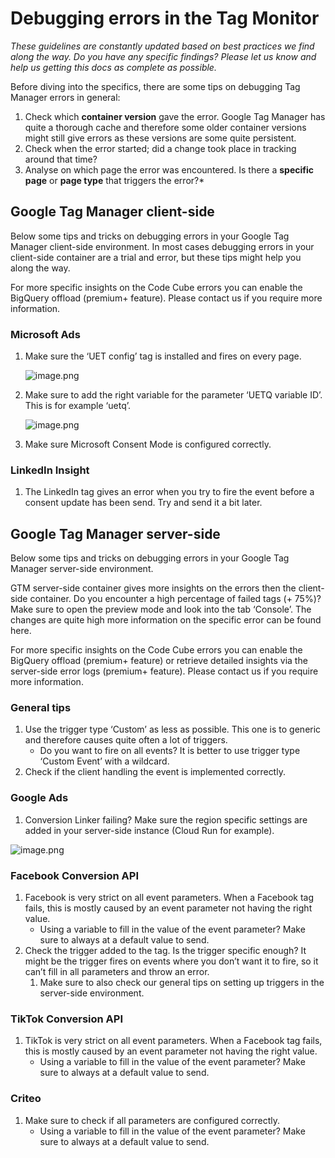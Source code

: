 # Debugging errors in the Tag Monitor

*These guidelines are constantly updated based on best practices we find along the way. Do you have any specific findings? Please let us know and help us getting this docs as complete as possible.*

Before diving into the specifics, there are some tips on debugging Tag Manager errors in general:

1. Check which **container version** gave the error. Google Tag Manager has quite a thorough cache and therefore some older container versions might still give errors as these versions are some quite persistent.
2. Check when the error started; did a change took place in tracking around that time?
3. Analyse on which page the error was encountered. Is there a **specific page** or **page type** that triggers the error?*

## Google Tag Manager client-side

Below some tips and tricks on debugging errors in your Google Tag Manager client-side environment. In most cases debugging errors in your client-side container are a trial and error, but these tips might help you along the way.

For more specific insights on the Code Cube errors you can enable the BigQuery offload (premium+ feature). Please contact us if you require more information.

### Microsoft Ads

1. Make sure the ‘UET config’ tag is installed and fires on every page.
    
    ![image.png](image.png)
    
2. Make sure to add the right variable for the parameter ‘UETQ variable ID’. This is for example ‘uetq’.
    
    ![image.png](image%201.png)
    
3. Make sure Microsoft Consent Mode is configured correctly.

### LinkedIn Insight

1. The LinkedIn tag gives an error when you try to fire the event before a consent update has been send. Try and send it a bit later.

## Google Tag Manager server-side

Below some tips and tricks on debugging errors in your Google Tag Manager server-side environment. 

GTM server-side container gives more insights on the errors then the client-side container. Do you encounter a high percentage of failed tags (+ 75%)? Make sure to open the preview mode and look into the tab ‘Console’. The changes are quite high more information on the specific error can be found here.

For more specific insights on the Code Cube errors you can enable the BigQuery offload (premium+ feature) or retrieve detailed insights via the server-side error logs (premium+ feature). Please contact us if you require more information.

### General tips

1. Use the trigger type ‘Custom’ as less as possible. This one is to generic and therefore causes quite often a lot of triggers.
    - Do you want to fire on all events? It is better to use trigger type ‘Custom Event’ with a wildcard.
2. Check if the client handling the event is implemented correctly.

### Google Ads

1. Conversion Linker failing? Make sure the region specific settings are added in your server-side instance (Cloud Run for example).

![image.png](image%202.png)

### **Facebook Conversion API**

1. Facebook is very strict on all event parameters. When a Facebook tag fails, this is mostly caused by an event parameter not having the right value. 
    - Using a variable to fill in the value of the event parameter? Make sure to always at a default value to send.
2. Check the trigger added to the tag. Is the trigger specific enough? It might be the trigger fires on events where you don’t want it to fire, so it can’t fill in all parameters and throw an error.
    1. Make sure to also check our general tips on setting up triggers in the server-side environment.

### **TikTok Conversion API**

1. TikTok is very strict on all event parameters. When a Facebook tag fails, this is mostly caused by an event parameter not having the right value. 
    - Using a variable to fill in the value of the event parameter? Make sure to always at a default value to send.

### Criteo

1. Make sure to check if all parameters are configured correctly. 
    - Using a variable to fill in the value of the event parameter? Make sure to always at a default value to send.